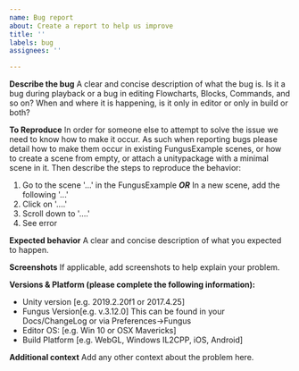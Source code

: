 ```yaml
---
name: Bug report
about: Create a report to help us improve
title: ''
labels: bug
assignees: ''

---
```


**Describe the bug**
A clear and concise description of what the bug is. Is it a bug during playback or a bug in editing Flowcharts, Blocks, Commands, and so on? When and where it is happening, is it only in editor or only in build or both?

**To Reproduce**
In order for someone else to attempt to solve the issue we need to know how to make it occur. As such when reporting bugs please detail how to make them occur in existing FungusExample scenes, or how to create a scene from empty, or attach a unitypackage with a minimal scene in it. 
Then describe the steps to reproduce the behavior:
1. Go to the scene '...' in the FungusExample ***OR*** In  a new scene, add the following '...'
2. Click on '....'
3. Scroll down to '....'
4. See error

**Expected behavior**
A clear and concise description of what you expected to happen.

**Screenshots**
If applicable, add screenshots to help explain your problem.

**Versions & Platform (please complete the following information):**
 - Unity version [e.g. 2019.2.20f1 or 2017.4.25]
 - Fungus Version[e.g. v.3.12.0] This can be found in your Docs/ChangeLog or via Preferences->Fungus
 - Editor OS: [e.g. Win 10  or OSX Mavericks]
 - Build Platform [e.g. WebGL, Windows IL2CPP, iOS, Android]

**Additional context**
Add any other context about the problem here.
